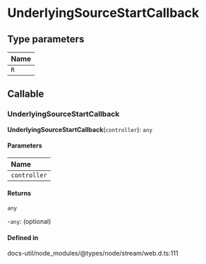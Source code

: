 # UnderlyingSourceStartCallback

## Type parameters

| Name |
| :------ |
| `R` | `object` |

## Callable

### UnderlyingSourceStartCallback

**UnderlyingSourceStartCallback**(`controller`): `any`

#### Parameters

| Name |
| :------ |
| `controller` | [`ReadableStreamController`](../index.md#readablestreamcontroller)<`R`\> |

#### Returns

`any`

-`any`: (optional) 

#### Defined in

docs-util/node_modules/@types/node/stream/web.d.ts:111
